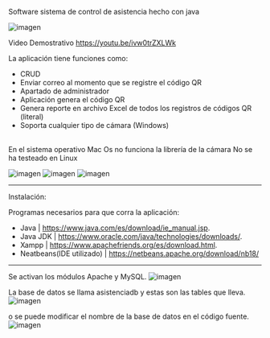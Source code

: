 Software sistema de control de asistencia hecho con java 


![imagen](https://github.com/terqo/asistenciaJAVA/assets/44992155/c38e8091-03e6-4bda-afe9-dfd4ee47fce5)

Video Demostrativo
https://youtu.be/ivw0trZXLWk

La aplicación tiene funciones como: 
- CRUD
- Enviar correo al momento que se registre el código QR
- Apartado de administrador
- Aplicación genera el código QR
- Genera reporte en archivo Excel de todos los registros de códigos QR (literal)
- Soporta cualquier tipo de cámara (Windows)
<br>
En el sistema operativo Mac Os no funciona la librería de la cámara 
No se ha testeado en Linux

![imagen](https://github.com/terqo/asistenciaJAVA/assets/44992155/03512fd2-be83-4892-aabd-a333801ee1b6)
![imagen](https://github.com/terqo/asistenciaJAVA/assets/44992155/bf904b37-95b0-437f-9970-e6b36cfb81ab)
![imagen](https://github.com/terqo/asistenciaJAVA/assets/44992155/46f0c370-28e4-4e24-9a73-bfb6a11d3a98)

------

Instalación:

Programas necesarios para que corra la aplicación:
- Java | https://www.java.com/es/download/ie_manual.jsp.
- Java JDK | https://www.oracle.com/java/technologies/downloads/.
- Xampp | https://www.apachefriends.org/es/download.html.
- Neatbeans(IDE utilizado) | https://netbeans.apache.org/download/nb18/
------
Se activan los módulos Apache y MySQL.
![imagen](https://github.com/terqo/asistenciaJAVA/assets/44992155/18164b7b-f20c-4518-83e3-44fd21287e4b)

La base de datos se llama asistenciadb y estas son las tables que lleva.
![imagen](https://github.com/terqo/asistenciaJAVA/assets/44992155/4487113c-4c78-4b8b-9e55-5a850d4f99fd)

o se puede modificar el nombre de la base de datos en el código fuente.
![imagen](https://github.com/terqo/asistenciaJAVA/assets/44992155/25160c16-52c0-454c-b634-28a0f52e4bbc)

